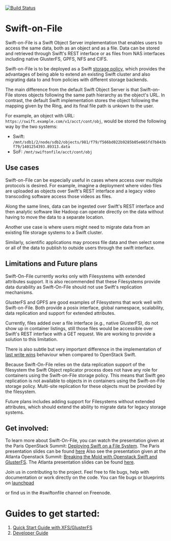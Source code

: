 [![Build Status](https://travis-ci.org/swiftonfile/swiftonfile.svg?branch=master)](https://travis-ci.org/swiftonfile/swiftonfile)

# Swift-on-File
Swift-on-File is a Swift Object Server implementation that enables users to
access the same data, both as an object and as a file. Data can be stored and
retrieved through Swift's REST interface or as files from NAS interfaces 
including native GlusterFS, GPFS, NFS and CIFS.

Swift-on-File is to be deployed as a Swift [storage policy](http://docs.openstack.org/developer/swift/overview_policies.html),
which provides the advantages of being able to extend an existing Swift cluster
and also migrating data to and from policies with different storage backends.

The main difference from the default Swift Object Server is that Swift-on-File
stores objects following the same path hierarchy as the object's URL. In contrast,
the default Swift implementation stores the object following the mapping given
by the Ring, and its final file path is unkown to the user.

For example, an object with URL: `https://swift.example.com/v1/acct/cont/obj`,
would be stored the following way by the two systems:
* Swift: `/mnt/sdb1/2/node/sdb2/objects/981/f79/f566bd022b9285b05e665fd7b843bf79/1401254393.89313.data`
* SoF: `/mnt/swiftonfile/acct/cont/obj`

## Use cases
Swift-on-File can be especially useful in cases where access over multiple
protocols is desired. For example, imagine a deployment where video files
are uploaded as objects over Swift's REST interface and a legacy video transcoding
software access those videos as files.

Along the same lines, data can be ingested over Swift's REST interface and then
analytic software like Hadoop can operate directly on the data without having to
move the data to a separate location.

Another use case is where users might need to migrate data from an existing file
storage systems to a Swift cluster.

Similarly, scientific applications may process file data and then select some or all
of the data to publish to outside users through the swift interface.

## Limitations and Future plans
Swift-On-File currently works only with Filesystems with extended attributes
support. It is also recommended that these Filesystems provide data durability
as Swift-On-File should not use Swift's replication mechanisms. 

GlusterFS and GPFS are good examples of Filesystems that work well with Swift-on-File.
Both provide a posix interface, global namespace, scalability, data replication
and support for extended attributes.

Currently, files added over a file interface (e.g., native GlusterFS), do not show
up in container listings, still those files would be accessible over Swift's REST
interface with a GET request. We are working to provide a solution to this limitation.

There is also subtle but very important difference in the implementation of
[last write wins](doc/markdown/last_write_wins.md) behaviour when compared to
OpenStack Swift.

Because Swift-On-File relies on the data replication support of the filesystem the Swift
Object replicator process does not have any role for containers using the Swift-on-File
storage policy.  This means that Swift geo replication is not available to objects in
in containers using the Swift-on-File storage policy.  Multi-site replication for these
objects must be provided by the filesystem.

Future plans includes adding support for Filesystems without extended attributes,
which should extend the ability to migrate data for legacy storage systems.
 
## Get involved:
To learn more about Swift-On-File, you can watch the presentation given at
the Paris OpenStack Summit: [Deploying Swift on a File System](http://youtu.be/vPn2uZF4yWo).
The Paris presentation slides can be found [here](https://github.com/thiagol11/openstack-fall-summit-2014)
Also see the presentation given at the Atlanta Openstack Summit: [Breaking the Mold with Openstack Swift and GlusterFS](http://youtu.be/pSWdzjA8WuA).
The Atlanta presentation slides can be found [here](http://lpabon.github.io/openstack-summit-2014).

Join us in contributing to the project. Feel free to file bugs, help with documentation
or work directly on the code. You can file bugs or blueprints on [launchpad](https://launchpad.net/swiftonfile)

or find us in the #swiftonfile channel on Freenode.

# Guides to get started:
1. [Quick Start Guide with XFS/GlusterFS](doc/markdown/quick_start_guide.md)
2. [Developer Guide](doc/markdown/dev_guide.md)
